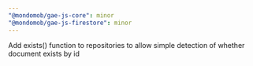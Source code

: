 ```yaml
---
"@mondomob/gae-js-core": minor
"@mondomob/gae-js-firestore": minor
---
```


Add exists() function to repositories to allow simple detection of whether document exists by id
